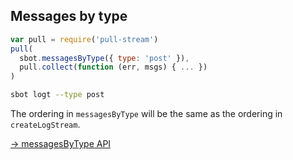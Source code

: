 ## Messages by type

```js
var pull = require('pull-stream')
pull(
  sbot.messagesByType({ type: 'post' }),
  pull.collect(function (err, msgs) { ... })
)
```
```bash
sbot logt --type post
```

The ordering in `messagesByType` will be the same as the ordering in `createLogStream`.

[&rarr; messagesByType API](/apis/scuttlebot/ssb.html#messagesbytype-source)